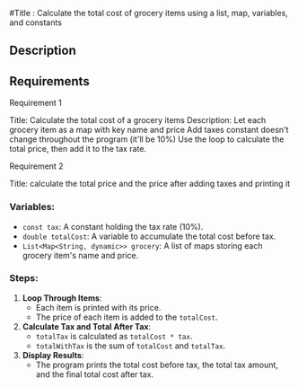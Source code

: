 #Title :
Calculate the total cost of grocery items using a list, map, variables, and constants

## Description

## Requirements

Requirement 1

Title: Calculate the total cost of a grocery items
Description: Let each grocery item as a map with key name and price
Add taxes constant doesn't change throughout the program (it'll be 10%)
Use the loop to calculate the total price, then add it to the tax rate.

Requirement 2

Title: calculate the total price and the price after
adding taxes and printing it

### Variables:

- `const tax`: A constant holding the tax rate (10%).
- `double totalCost`: A variable to accumulate the total cost before tax.
- `List<Map<String, dynamic>> grocery`: A list of maps storing each grocery item's name and price.

### Steps:

1. **Loop Through Items**:
   - Each item is printed with its price.
   - The price of each item is added to the `totalCost`.
2. **Calculate Tax and Total After Tax**:
   - `totalTax` is calculated as `totalCost * tax`.
   - `totalWithTax` is the sum of `totalCost` and `totalTax`.
3. **Display Results**:
   - The program prints the total cost before tax, the total tax amount, and the final total cost after tax.
